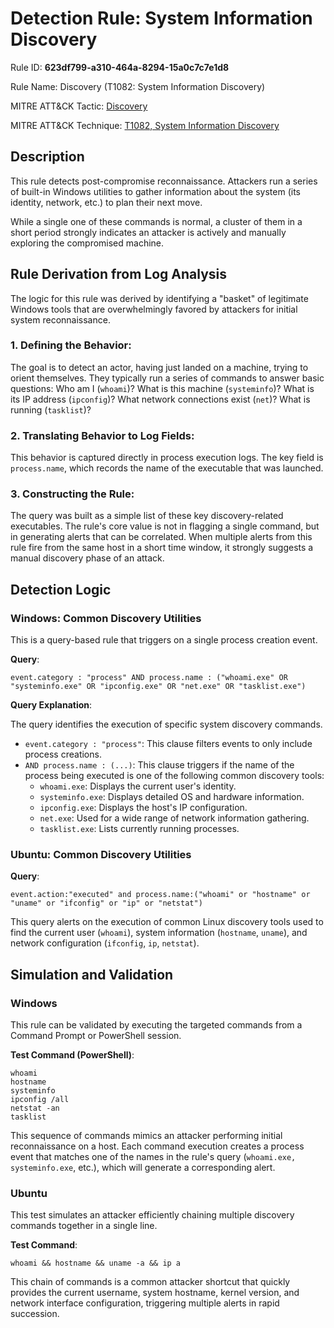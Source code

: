 # Detection Rule: System Information Discovery

Rule ID: **623df799-a310-464a-8294-15a0c7c7e1d8**

Rule Name: Discovery (T1082: System Information Discovery)

MITRE ATT&CK Tactic: [Discovery](https://attack.mitre.org/tactics/TA0007/)

MITRE ATT&CK Technique: [T1082, System Information Discovery](https://attack.mitre.org/techniques/T1082/)

## Description

This rule detects post-compromise reconnaissance. Attackers run a series of built-in Windows utilities to gather information about the system (its identity, network, etc.) to plan their next move.

While a single one of these commands is normal, a cluster of them in a short period strongly indicates an attacker is actively and manually exploring the compromised machine.

## Rule Derivation from Log Analysis

The logic for this rule was derived by identifying a "basket" of legitimate Windows tools that are overwhelmingly favored by attackers for initial system reconnaissance.

### **1. Defining the Behavior**: 

The goal is to detect an actor, having just landed on a machine, trying to orient themselves. They typically run a series of commands to answer basic questions: Who am I (`whoami`)? What is this machine (`systeminfo`)? What is its IP address (`ipconfig`)? What network connections exist (`net`)? What is running (`tasklist`)?

### **2. Translating Behavior to Log Fields**: 

This behavior is captured directly in process execution logs. The key field is `process.name`, which records the name of the executable that was launched.

### **3. Constructing the Rule**:

The query was built as a simple list of these key discovery-related executables. The rule's core value is not in flagging a single command, but in generating alerts that can be correlated. When multiple alerts from this rule fire from the same host in a short time window, it strongly suggests a manual discovery phase of an attack.

## Detection Logic

### Windows: Common Discovery Utilities

This is a query-based rule that triggers on a single process creation event.

**Query**:

`event.category : "process" AND process.name : ("whoami.exe" OR "systeminfo.exe" OR "ipconfig.exe" OR "net.exe" OR "tasklist.exe")`

**Query Explanation**:

The query identifies the execution of specific system discovery commands.

- `event.category : "process"`: This clause filters events to only include process creations.
- `AND process.name : (...)`: This clause triggers if the name of the process being executed is one of the following common discovery tools:
    - `whoami.exe`: Displays the current user's identity.
    - `systeminfo.exe`: Displays detailed OS and hardware information.
    - `ipconfig.exe`: Displays the host's IP configuration.
    - `net.exe`: Used for a wide range of network information gathering.
    - `tasklist.exe`: Lists currently running processes.

### Ubuntu: Common Discovery Utilities

**Query**:

`event.action:"executed" and process.name:("whoami" or "hostname" or "uname" or "ifconfig" or "ip" or "netstat")`

This query alerts on the execution of common Linux discovery tools used to find the current user (`whoami`), system information (`hostname`, `uname`), and network configuration (`ifconfig`, `ip`, `netstat`).

## Simulation and Validation

### Windows

This rule can be validated by executing the targeted commands from a Command Prompt or PowerShell session.

**Test Command (PowerShell)**:

```
whoami
hostname
systeminfo
ipconfig /all
netstat -an
tasklist
```

This sequence of commands mimics an attacker performing initial reconnaissance on a host. Each command execution creates a process event that matches one of the names in the rule's query (`whoami.exe, systeminfo.exe`, etc.), which will generate a corresponding alert.

### Ubuntu

This test simulates an attacker efficiently chaining multiple discovery commands together in a single line.

**Test Command**:

`whoami && hostname && uname -a && ip a`

This chain of commands is a common attacker shortcut that quickly provides the current username, system hostname, kernel version, and network interface configuration, triggering multiple alerts in rapid succession.

